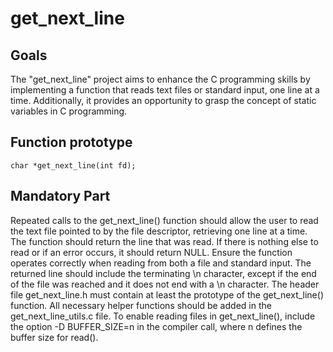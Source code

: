 # get_next_line

## Goals
The "get_next_line" project aims to enhance the C programming skills by implementing a function that reads text files or standard input, one line at a time. Additionally, it provides an opportunity to grasp the concept of static variables in C programming.

## Function prototype
``` char *get_next_line(int fd); ```

## Mandatory Part
Repeated calls to the get_next_line() function should allow the user to read the text file pointed to by the file descriptor, retrieving one line at a time.
The function should return the line that was read. If there is nothing else to read or if an error occurs, it should return NULL.
Ensure the function operates correctly when reading from both a file and standard input.
The returned line should include the terminating \n character, except if the end of the file was reached and it does not end with a \n character.
The header file get_next_line.h must contain at least the prototype of the get_next_line() function.
All necessary helper functions should be added in the get_next_line_utils.c file.
To enable reading files in get_next_line(), include the option -D BUFFER_SIZE=n in the compiler call, where n defines the buffer size for read().
